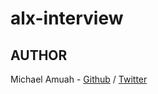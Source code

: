 # alx-interview

## AUTHOR

Michael Amuah - [Github](https://github.com/maneida) / [Twitter](https://twitter.com/kayku_d)
